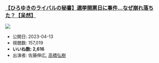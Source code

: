 ### [【ひろゆきのライバルの秘書】選挙開票日に事件…なぜ崩れ落ちた？【呆然】](https://www.youtube.com/watch?v=VvlEySrMk8M)
[![](https://img.youtube.com/vi/VvlEySrMk8M/sddefault.jpg)](https://www.youtube.com/watch?v=VvlEySrMk8M)
-   公開日: 2023-04-13
-   視聴数: 157,019
-   **いいね数: 2,616**
-   出演者: 佐藤伸広, [高橋弘樹](/rehacq_fan/people/高橋弘樹 "wikilink")
